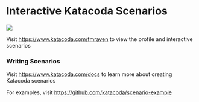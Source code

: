 # Interactive Katacoda Scenarios

[![](http://shields.katacoda.com/katacoda/fmraven/count.svg)](https://www.katacoda.com/fmraven "Get your profile on Katacoda.com")

Visit https://www.katacoda.com/fmraven to view the profile and interactive scenarios

### Writing Scenarios
Visit https://www.katacoda.com/docs to learn more about creating Katacoda scenarios

For examples, visit https://github.com/katacoda/scenario-example
